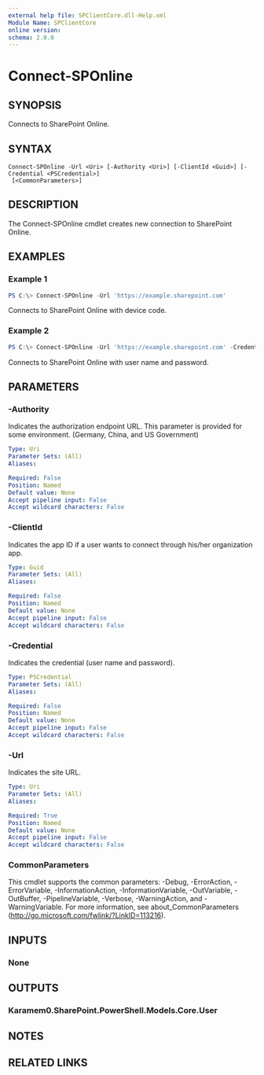 ```yaml
---
external help file: SPClientCore.dll-Help.xml
Module Name: SPClientCore
online version:
schema: 2.0.0
---
```


# Connect-SPOnline

## SYNOPSIS
Connects to SharePoint Online.

## SYNTAX

```
Connect-SPOnline -Url <Uri> [-Authority <Uri>] [-ClientId <Guid>] [-Credential <PSCredential>]
 [<CommonParameters>]
```

## DESCRIPTION
The Connect-SPOnline cmdlet creates new connection to SharePoint Online.

## EXAMPLES

### Example 1
```powershell
PS C:\> Connect-SPOnline -Url 'https://example.sharepoint.com'
```

Connects to SharePoint Online with device code.

### Example 2
```powershell
PS C:\> Connect-SPOnline -Url 'https://example.sharepoint.com' -Credentials (Get-Credential)
```

Connects to SharePoint Online with user name and password.

## PARAMETERS

### -Authority
Indicates the authorization endpoint URL. This parameter is provided for some environment. (Germany, China, and US Government)

```yaml
Type: Uri
Parameter Sets: (All)
Aliases:

Required: False
Position: Named
Default value: None
Accept pipeline input: False
Accept wildcard characters: False
```

### -ClientId
Indicates the app ID if a user wants to connect through his/her organization app.

```yaml
Type: Guid
Parameter Sets: (All)
Aliases:

Required: False
Position: Named
Default value: None
Accept pipeline input: False
Accept wildcard characters: False
```

### -Credential
Indicates the credential (user name and password).

```yaml
Type: PSCredential
Parameter Sets: (All)
Aliases:

Required: False
Position: Named
Default value: None
Accept pipeline input: False
Accept wildcard characters: False
```

### -Url
Indicates the site URL.

```yaml
Type: Uri
Parameter Sets: (All)
Aliases:

Required: True
Position: Named
Default value: None
Accept pipeline input: False
Accept wildcard characters: False
```

### CommonParameters
This cmdlet supports the common parameters: -Debug, -ErrorAction, -ErrorVariable, -InformationAction, -InformationVariable, -OutVariable, -OutBuffer, -PipelineVariable, -Verbose, -WarningAction, and -WarningVariable.
For more information, see about_CommonParameters (http://go.microsoft.com/fwlink/?LinkID=113216).

## INPUTS

### None

## OUTPUTS

### Karamem0.SharePoint.PowerShell.Models.Core.User

## NOTES

## RELATED LINKS
